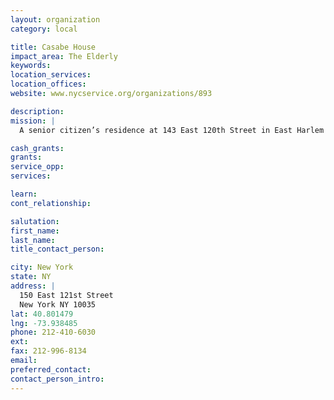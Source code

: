 ```yaml
---
layout: organization
category: local

title: Casabe House
impact_area: The Elderly
keywords: 
location_services: 
location_offices: 
website: www.nycservice.org/organizations/893

description: 
mission: |
  A senior citizen’s residence at 143 East 120th Street in East Harlem

cash_grants: 
grants: 
service_opp: 
services: 

learn: 
cont_relationship: 

salutation: 
first_name: 
last_name: 
title_contact_person: 

city: New York
state: NY
address: |
  150 East 121st Street     
  New York NY 10035
lat: 40.801479
lng: -73.938485
phone: 212-410-6030
ext: 
fax: 212-996-8134
email: 
preferred_contact: 
contact_person_intro: 
---
```

